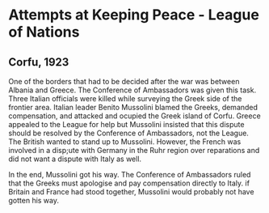 # Attempts at Keeping Peace - League of Nations

## Corfu, 1923

One of the borders that had to be decided after the war was between Albania and Greece. The Conference of Ambassadors was given this task. Three Italian officials were killed while surveying the Greek side of the frontier area. Italian leader Benito Mussolini blamed the Greeks, demanded compensation, and attacked and ocupied the Greek island of Corfu. Greece appealed to the League for help but Mussolini insisted that this dispute should be resolved by the Conference of Ambassadors, not the League. The British wanted to stand up to Mussolini. However, the French was involved in a disp;ute with Germany in the Ruhr region over reparations and did not want a dispute with Italy as well.

In the end, Mussolini got his way. The Conference of Ambassadors ruled that the Greeks must apologise and pay compensation directly to Italy. if Britain and France had stood together, Mussolini would probably not have gotten his way.

